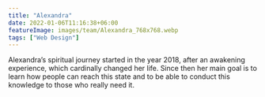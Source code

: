```yaml
---
title: "Alexandra"
date: 2022-01-06T11:16:38+06:00
featureImage: images/team/Alexandra_768x768.webp
tags: ["Web Design"]
---
```


Alexandra’s spiritual journey started in the year 2018, after an awakening experience, which cardinally changed her life. Since then her main goal is to learn how people can reach this state and to be able to conduct this knowledge to those who really need it.
